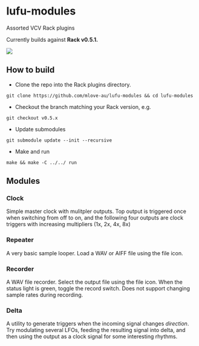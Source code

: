 # lufu-modules
Assorted VCV Rack plugins

Currently builds against __Rack v0.5.1.__

![](Screenshot.png)


## How to build


* Clone the repo into the Rack plugins directory.
```
git clone https://github.com/mlove-au/lufu-modules && cd lufu-modules
```

* Checkout the branch matching your Rack version, e.g.
```
git checkout v0.5.x
```

* Update submodules
```
git submodule update --init --recursive
```

* Make and run
```
make && make -C ../../ run
```


## Modules

### Clock

Simple master clock with mulitpler outputs. Top output is triggered once when switching from off to on, and the following four outputs are clock triggers with increasing multipliers (1x, 2x, 4x, 8x)

### Repeater

A very basic sample looper. Load a WAV or AIFF file using the file icon.

### Recorder

A WAV file recorder. Select the output file using the file icon. When the status light is green, toggle the record switch. Does not support changing sample rates during recording. 
 

### Delta

A utility to generate triggers when the incoming signal changes _direction_. Try modulating several LFOs, feeding the resulting signal into delta, and then using the output as a clock signal for some interesting rhythms.


